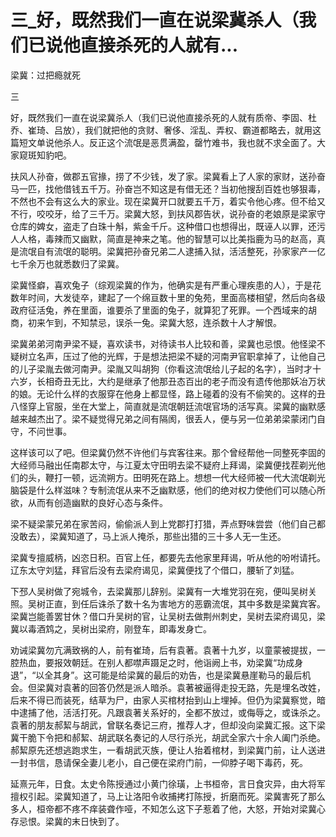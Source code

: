 # 三_好，既然我们一直在说梁冀杀人（我们已说他直接杀死的人就有...

梁冀：过把瘾就死

三

好，既然我们一直在说梁冀杀人（我们已说他直接杀死的人就有质帝、李固、杜乔、崔琦、吕放），我们就把他的贪财、奢侈、淫乱、弄权、霸道都略去，就用这篇短文单说他杀人。反正这个流氓是恶贯满盈，罄竹难书，我也就不求全面了。大家窥斑知豹吧。

扶风人孙奋，做郡五官掾，捞了不少钱，发了家。梁冀看上了人家的家财，送孙奋马一匹，找他借钱五千万。孙奋岂不知这是有借无还？当初他搜刮百姓也够狠毒，不然也不会有这么大的家业。现在梁冀开口就要五千万，着实令他心疼。但不给又不行，咬咬牙，给了三千万。梁冀大怒，到扶风郡告状，说孙奋的老娘原是梁家守仓库的婢女，盗走了白珠十斛，紫金千斤。这种借口也想得出，既诬人以罪，还污人人格，毒辣而又幽默，简直是神来之笔。他的智慧可以比美指鹿为马的赵高，真是流氓自有流氓的聪明。梁冀把孙奋兄弟二人逮捕入狱，活活整死，孙家家产一亿七千余万也就悉数归了梁冀。

梁冀怪癖，喜欢兔子（综观梁冀的作为，他确实是有严重心理疾患的人），于是花数年时间，大发徒卒，建起了一个绵亘数十里的兔苑，里面高楼相望，然后向各级政府征活兔，养在里面，谁要杀了里面的兔子，就算犯了死罪。一个西域来的胡商，初来乍到，不知禁忌，误杀一兔。梁冀大怒，连杀数十人才解恨。

梁冀弟弟河南尹梁不疑，喜欢读书，对待读书人比较和善，梁冀也忌恨。他怪梁不疑树立名声，压过了他的光辉，于是想法把梁不疑的河南尹官职拿掉了，让他自己的儿子梁胤去做河南尹。梁胤又叫胡狗（你看这流氓给儿子起的名字），当时才十六岁，长相奇丑无比，大约是继承了他那丑态百出的老子而没有遗传他那妖冶万状的娘。无论什么样的衣服穿在他身上都显怪，路上碰着的没有不偷笑的。这样的丑八怪穿上官服，坐在大堂上，简直就是流氓朝廷流氓官场的活写真。梁冀的幽默感越来越杰出了。梁不疑觉得兄弟之间有隔阂，很丢人，便与另一位弟弟梁蒙闭门自守，不问世事。

这样该可以了吧。但梁冀仍然不许他们与宾客往来。那个曾经帮他一同整死李固的大经师马融出任南郡太守，与江夏太守田明去梁不疑府上拜谒，梁冀便找茬剃光他们的头，鞭打一顿，远流朔方。田明死在路上。想想一代大经师被一代大流氓剃光脑袋是什么样滋味？专制流氓从来不乏幽默感，他们的绝对权力使他们可以随心所欲，从而有创造幽默的良好心态与条件。

梁不疑梁蒙兄弟在家苦闷，偷偷派人到上党郡打打猎，弄点野味尝尝（他们自己都没敢去），梁冀知道了，马上派人掩杀，那些出猎的三十多人无一生还。

梁冀专擅威柄，凶恣日积。百官上任，都要先去他家里拜谒，听从他的吩咐请托。辽东太守刘猛，拜官后没有去梁府谒见，梁冀便找了个借口，腰斩了刘猛。

下邳人吴树做了宛城令，去梁冀那儿辞别。梁冀有一大堆党羽在宛，便叫吴树关照。吴树正直，到任后诛杀了数十名为害地方的恶霸流氓，其中多数是梁冀宾客。梁冀岂能善罢甘休？借口升吴树的官，让吴树去做荆州刺史，吴树去梁府谒见，梁冀以毒酒鸩之，吴树出梁府，刚登车，即毒发身亡。

劝诫梁冀勿亢满致祸的人，前有崔琦，后有袁著。袁著十九岁，以童蒙被提拔，一腔热血，要报效朝廷。在别人都噤声蹑足之时，他诣阙上书，劝梁冀“功成身退”，“以全其身”。这可能是给梁冀的最后的劝告，也是梁冀悬崖勒马的最后机会。但梁冀对袁著的回答仍然是派人暗杀。袁著被逼得走投无路，先是埋名改姓，后来不得已而装死，结草为尸，由家人买棺材抬到山上埋掉。但仍为梁冀察觉，暗中逮捕了他，活活打死。凡跟袁著关系好的，全都不放过，或侮辱之，或诛杀之。袁著的朋友郝絜与胡武，曾联名奏记三府，推荐人才，但却没向梁冀汇报。这下梁冀干脆下令把和郝絜、胡武联名奏记的人尽行杀光，胡武全家六十余人阖门杀绝。郝絜原先还想逃跑求生，一看胡武灭族，便让人抬着棺材，到梁冀门前，让人送进一封书信，恳请保全妻儿老小，自己便在梁府门前，一仰脖子喝下毒药，死。

延熹元年，日食。太史令陈授通过小黄门徐璜，上书桓帝，言日食灾异，由大将军擅权引起。梁冀知道了，马上让洛阳令收捕拷打陈授，折磨而死。梁冀害死了那么多人，桓帝都不疼不痒装聋作哑，不知怎么这下子惹着了他，大怒，开始对梁冀心存忌恨。梁冀的末日快到了。